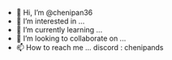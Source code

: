 - 👋 Hi, I’m @chenipan36
- 👀 I’m interested in ...
- 🌱 I’m currently learning ...
- 💞️ I’m looking to collaborate on ...
- 📫 How to reach me ... discord : chenipands 

<!---
chenipan36/chenipan36 is a ✨ special ✨ repository because its `README.md` (this file) appears on your GitHub profile.
You can click the Preview link to take a look at your changes.
--->
